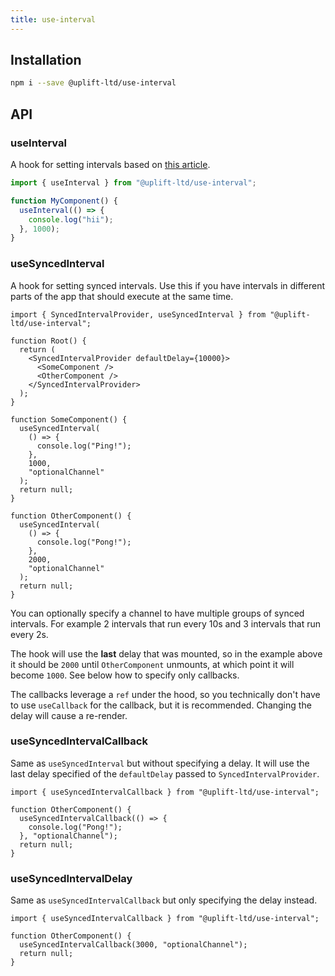 ```yaml
---
title: use-interval
---
```


## Installation

```sh
npm i --save @uplift-ltd/use-interval
```

## API

### useInterval

A hook for setting intervals based on
[this article](https://overreacted.io/making-setinterval-declarative-with-react-hooks/).

```ts
import { useInterval } from "@uplift-ltd/use-interval";

function MyComponent() {
  useInterval(() => {
    console.log("hii");
  }, 1000);
}
```

### useSyncedInterval

A hook for setting synced intervals. Use this if you have intervals in different parts of the app
that should execute at the same time.

```tsx
import { SyncedIntervalProvider, useSyncedInterval } from "@uplift-ltd/use-interval";

function Root() {
  return (
    <SyncedIntervalProvider defaultDelay={10000}>
      <SomeComponent />
      <OtherComponent />
    </SyncedIntervalProvider>
  );
}

function SomeComponent() {
  useSyncedInterval(
    () => {
      console.log("Ping!");
    },
    1000,
    "optionalChannel"
  );
  return null;
}

function OtherComponent() {
  useSyncedInterval(
    () => {
      console.log("Pong!");
    },
    2000,
    "optionalChannel"
  );
  return null;
}
```

You can optionally specify a channel to have multiple groups of synced intervals. For example 2
intervals that run every 10s and 3 intervals that run every 2s.

The hook will use the **last** delay that was mounted, so in the example above it should be `2000`
until `OtherComponent` unmounts, at which point it will become `1000`. See below how to specify only
callbacks.

The callbacks leverage a `ref` under the hood, so you technically don't have to use `useCallback`
for the callback, but it is recommended. Changing the delay will cause a re-render.

### useSyncedIntervalCallback

Same as `useSyncedInterval` but without specifying a delay. It will use the last delay specified of
the `defaultDelay` passed to `SyncedIntervalProvider`.

```tsx
import { useSyncedIntervalCallback } from "@uplift-ltd/use-interval";

function OtherComponent() {
  useSyncedIntervalCallback(() => {
    console.log("Pong!");
  }, "optionalChannel");
  return null;
}
```

### useSyncedIntervalDelay

Same as `useSyncedIntervalCallback` but only specifying the delay instead.

```tsx
import { useSyncedIntervalCallback } from "@uplift-ltd/use-interval";

function OtherComponent() {
  useSyncedIntervalCallback(3000, "optionalChannel");
  return null;
}
```
